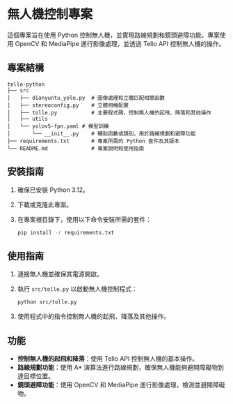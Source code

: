 # 無人機控制專案

這個專案旨在使用 Python 控制無人機，並實現路線規劃和鏡頭避障功能。專案使用 OpenCV 和 MediaPipe 進行影像處理，並透過 Tello API 控制無人機的操作。

## 專案結構

```
tello-python
├── src
│   ├── dianyuntu_yolo.py  # 圖像處理和立體匹配相關函數
│   ├── stereoconfig.py    # 立體相機配置
│   ├── tolle.py           # 主要程式碼，控制無人機的起飛、降落和其他操作
│   ├── utils
│   └── yolov5-fpn.yaml # 模型訓練
│       └── __init__.py    # 輔助函數或類別，用於路線規劃和避障功能
├── requirements.txt       # 專案所需的 Python 套件及其版本
└── README.md              # 專案說明和使用指南
```

## 安裝指南

1. 確保已安裝 Python 3.12。
2. 下載或克隆此專案。
3. 在專案根目錄下，使用以下命令安裝所需的套件：

   ```sh
   pip install -r requirements.txt
   ```

## 使用指南

1. 連接無人機並確保其電源開啟。
2. 執行 `src/tolle.py` 以啟動無人機控制程式：

   ```sh
   python src/tolle.py
   ```

3. 使用程式中的指令控制無人機的起飛、降落及其他操作。

## 功能

- **控制無人機的起飛和降落**：使用 Tello API 控制無人機的基本操作。
- **路線規劃功能**：使用 A* 演算法進行路線規劃，確保無人機能夠避開障礙物到達目標位置。
- **鏡頭避障功能**：使用 OpenCV 和 MediaPipe 進行影像處理，檢測並避開障礙物。